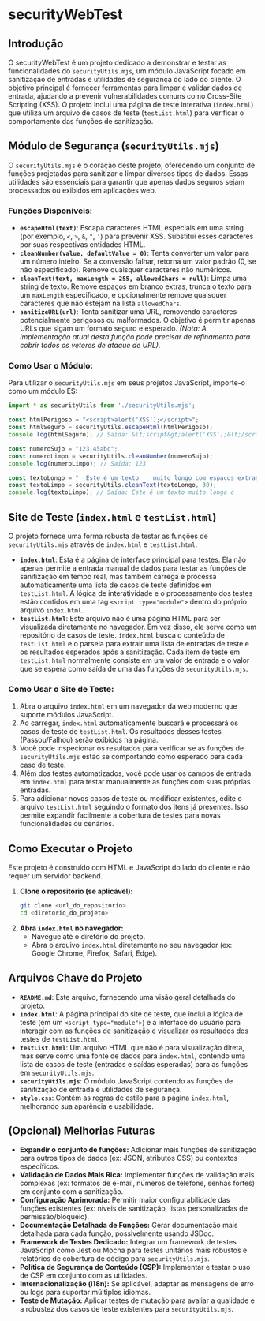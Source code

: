 # securityWebTest

## Introdução

O securityWebTest é um projeto dedicado a demonstrar e testar as funcionalidades do `securityUtils.mjs`, um módulo JavaScript focado em sanitização de entradas e utilidades de segurança do lado do cliente. O objetivo principal é fornecer ferramentas para limpar e validar dados de entrada, ajudando a prevenir vulnerabilidades comuns como Cross-Site Scripting (XSS). O projeto inclui uma página de teste interativa (`index.html`) que utiliza um arquivo de casos de teste (`testList.html`) para verificar o comportamento das funções de sanitização.

## Módulo de Segurança (`securityUtils.mjs`)

O `securityUtils.mjs` é o coração deste projeto, oferecendo um conjunto de funções projetadas para sanitizar e limpar diversos tipos de dados. Essas utilidades são essenciais para garantir que apenas dados seguros sejam processados ou exibidos em aplicações web.

### Funções Disponíveis:

*   **`escapeHtml(text)`**: Escapa caracteres HTML especiais em uma string (por exemplo, `<`, `>`, `&`, `"`, `'`) para prevenir XSS. Substitui esses caracteres por suas respectivas entidades HTML.
*   **`cleanNumber(value, defaultValue = 0)`**: Tenta converter um valor para um número inteiro. Se a conversão falhar, retorna um valor padrão (0, se não especificado). Remove quaisquer caracteres não numéricos.
*   **`cleanText(text, maxLength = 255, allowedChars = null)`**: Limpa uma string de texto. Remove espaços em branco extras, trunca o texto para um `maxLength` especificado, e opcionalmente remove quaisquer caracteres que não estejam na lista `allowedChars`.
*   **`sanitizeURL(url)`**: Tenta sanitizar uma URL, removendo caracteres potencialmente perigosos ou malformados. O objetivo é permitir apenas URLs que sigam um formato seguro e esperado. *(Nota: A implementação atual desta função pode precisar de refinamento para cobrir todos os vetores de ataque de URL).*

### Como Usar o Módulo:

Para utilizar o `securityUtils.mjs` em seus projetos JavaScript, importe-o como um módulo ES:

```javascript
import * as securityUtils from './securityUtils.mjs';

const htmlPerigoso = "<script>alert('XSS');</script>";
const htmlSeguro = securityUtils.escapeHtml(htmlPerigoso);
console.log(htmlSeguro); // Saída: &lt;script&gt;alert('XSS');&lt;/script&gt;

const numeroSujo = "123.45abc";
const numeroLimpo = securityUtils.cleanNumber(numeroSujo);
console.log(numeroLimpo); // Saída: 123

const textoLongo = "  Este é um texto    muito longo com espaços extras.  ";
const textoLimpo = securityUtils.cleanText(textoLongo, 30);
console.log(textoLimpo); // Saída: Este é um texto muito longo c
```

## Site de Teste (`index.html` e `testList.html`)

O projeto fornece uma forma robusta de testar as funções de `securityUtils.mjs` através de `index.html` e `testList.html`.

*   **`index.html`**: Esta é a página de interface principal para testes. Ela não apenas permite a entrada manual de dados para testar as funções de sanitização em tempo real, mas também carrega e processa automaticamente uma lista de casos de teste definidos em `testList.html`. A lógica de interatividade e o processamento dos testes estão contidos em uma tag `<script type="module">` dentro do próprio arquivo `index.html`.
*   **`testList.html`**: Este arquivo não é uma página HTML para ser visualizada diretamente no navegador. Em vez disso, ele serve como um repositório de casos de teste. `index.html` busca o conteúdo de `testList.html` e o parseia para extrair uma lista de entradas de teste e os resultados esperados após a sanitização. Cada item de teste em `testList.html` normalmente consiste em um valor de entrada e o valor que se espera como saída de uma das funções de `securityUtils.mjs`.

### Como Usar o Site de Teste:

1.  Abra o arquivo `index.html` em um navegador da web moderno que suporte módulos JavaScript.
2.  Ao carregar, `index.html` automaticamente buscará e processará os casos de teste de `testList.html`. Os resultados desses testes (Passou/Falhou) serão exibidos na página.
3.  Você pode inspecionar os resultados para verificar se as funções de `securityUtils.mjs` estão se comportando como esperado para cada caso de teste.
4.  Além dos testes automatizados, você pode usar os campos de entrada em `index.html` para testar manualmente as funções com suas próprias entradas.
5.  Para adicionar novos casos de teste ou modificar existentes, edite o arquivo `testList.html` seguindo o formato dos itens já presentes. Isso permite expandir facilmente a cobertura de testes para novas funcionalidades ou cenários.

## Como Executar o Projeto

Este projeto é construído com HTML e JavaScript do lado do cliente e não requer um servidor backend.

1.  **Clone o repositório (se aplicável):**
    ```bash
    git clone <url_do_repositorio>
    cd <diretorio_do_projeto>
    ```
2.  **Abra `index.html` no navegador:**
    *   Navegue até o diretório do projeto.
    *   Abra o arquivo `index.html` diretamente no seu navegador (ex: Google Chrome, Firefox, Safari, Edge).

## Arquivos Chave do Projeto

*   **`README.md`**: Este arquivo, fornecendo uma visão geral detalhada do projeto.
*   **`index.html`**: A página principal do site de teste, que inclui a lógica de teste (em um `<script type="module">`) e a interface do usuário para interagir com as funções de sanitização e visualizar os resultados dos testes de `testList.html`.
*   **`testList.html`**: Um arquivo HTML que não é para visualização direta, mas serve como uma fonte de dados para `index.html`, contendo uma lista de casos de teste (entradas e saídas esperadas) para as funções em `securityUtils.mjs`.
*   **`securityUtils.mjs`**: O módulo JavaScript contendo as funções de sanitização de entrada e utilidades de segurança.
*   **`style.css`**: Contém as regras de estilo para a página `index.html`, melhorando sua aparência e usabilidade.

## (Opcional) Melhorias Futuras

*   **Expandir o conjunto de funções:** Adicionar mais funções de sanitização para outros tipos de dados (ex: JSON, atributos CSS) ou contextos específicos.
*   **Validação de Dados Mais Rica:** Implementar funções de validação mais complexas (ex: formatos de e-mail, números de telefone, senhas fortes) em conjunto com a sanitização.
*   **Configuração Aprimorada:** Permitir maior configurabilidade das funções existentes (ex: níveis de sanitização, listas personalizadas de permissão/bloqueio).
*   **Documentação Detalhada de Funções:** Gerar documentação mais detalhada para cada função, possivelmente usando JSDoc.
*   **Framework de Testes Dedicado:** Integrar um framework de testes JavaScript como Jest ou Mocha para testes unitários mais robustos e relatórios de cobertura de código para `securityUtils.mjs`.
*   **Política de Segurança de Conteúdo (CSP):** Implementar e testar o uso de CSP em conjunto com as utilidades.
*   **Internacionalização (i18n):** Se aplicável, adaptar as mensagens de erro ou logs para suportar múltiplos idiomas.
*   **Teste de Mutação:** Aplicar testes de mutação para avaliar a qualidade e a robustez dos casos de teste existentes para `securityUtils.mjs`.

